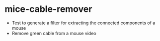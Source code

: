 # mice-cable-remover

- Test to generate a filter for extracting the connected components of a mouse
- Remove green cable from a mouse video
